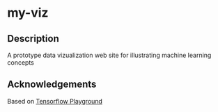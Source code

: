 # my-viz

## Description

A prototype data vizualization web site for illustrating machine learning concepts

## Acknowledgements

Based on [Tensorflow Playground](https://github.com/tensorflow/playground)
